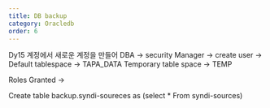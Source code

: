 ```yaml
---
title: DB backup
category: Oracledb
order: 6
---
```


Dy15 계정에서 새로운 계정을 만들어
DBA -> security Manager -> create user -> 
Default tablespace -> TAPA_DATA
Temporary table space -> TEMP

Roles Granted -> 


Create table backup.syndi-soureces as (select *
From syndi-sources)
